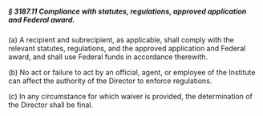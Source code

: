 ##### § 3187.11 Compliance with statutes, regulations, approved application and Federal award. #####

(a) A recipient and subrecipient, as applicable, shall comply with the relevant statutes, regulations, and the approved application and Federal award, and shall use Federal funds in accordance therewith.

(b) No act or failure to act by an official, agent, or employee of the Institute can affect the authority of the Director to enforce regulations.

(c) In any circumstance for which waiver is provided, the determination of the Director shall be final.